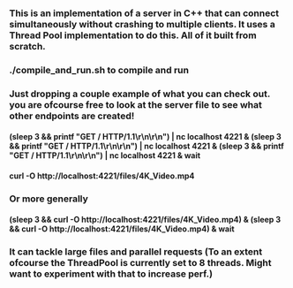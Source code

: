 ### This is an implementation of a server in C++ that can connect simultaneously without crashing to multiple clients. It uses a Thread Pool implementation to do this. All of it built from scratch. 

### ./compile_and_run.sh to compile and run 
### Just dropping a couple example of what you can check out. you are ofcourse free to look at the server file to see what other endpoints are created!

#### (sleep 3 && printf "GET / HTTP/1.1\r\n\r\n") | nc localhost 4221 & (sleep 3 && printf "GET / HTTP/1.1\r\n\r\n") | nc localhost 4221 & (sleep 3 && printf "GET / HTTP/1.1\r\n\r\n") | nc localhost 4221 & wait

#### curl -O http://localhost:4221/files/4K_Video.mp4 

### Or more generally 

#### (sleep 3 && curl -O http://localhost:4221/files/4K_Video.mp4) &  (sleep 3 && curl -O http://localhost:4221/files/4K_Video.mp4) & wait

### It can tackle large files and parallel requests (To an extent ofcourse the ThreadPool is currently set to 8 threads. Might want to experiment with that to increase perf.)